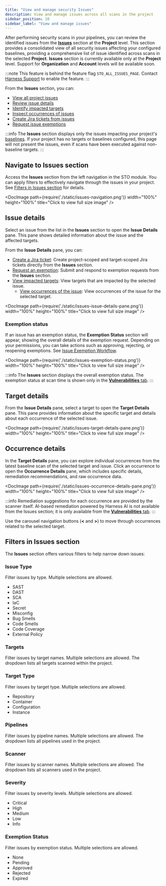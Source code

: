 ```yaml
---
title: "View and manage security Issues" 
description: View and manage issues across all scans in the project
sidebar_position: 10
sidebar_label: "View and manage issues"
---
```


After performing security scans in your pipelines, you can review the identified issues from the **[Issues](#navigate-to-issues-section)** section at the **Project** level. This section provides a consolidated view of all security issues affecting your configured baselines, providing a comprehensive list of issue identified across scans in the selected **Project**. **Issues** section is currently available only at the **Project** level. Support for **Organization** and **Account** levels will be available soon.

:::note
This feature is behind the feature flag `STO_ALL_ISSUES_PAGE`. Contact [Harness Support](mailto:support@harness.io) to enable the feature.
:::

From the **Issues** section, you can:

- [View all project issues](#navigate-to-issues-section)
- [Review issue details](#issue-details)
- [Identify impacted targets](#target-details)
- [Inspect occurrences of issues](#occurrence-details)
- [Create Jira tickets from issues](/docs/security-testing-orchestration/jira-integrations)
- [Request issue exemptions](/docs/security-testing-orchestration/exemptions/exemption-workflows)

:::info
The **Issues** section displays only the issues impacting your project's [baselines](https://developer.harness.io/docs/security-testing-orchestration/get-started/key-concepts/targets-and-baselines/). If your project has no targets or baselines configured, this page will not present the issues, even if scans have been executed against non-baseline targets.
:::

## Navigate to Issues section

Access the **Issues** section from the left navigation in the STO module. You can apply filters to effectively navigate through the issues in your project. See [Filters in Issues section](#filters-in-issues-section) for details.

<DocImage path={require('./static/issues-navigation.png')} width="100%" height="100%" title="Click to view full size image" />

## Issue details

Select an issue from the list in the **Issues** section to open the **Issue Details** pane. This pane shows detailed information about the issue and the affected targets.

From the **Issue Details** pane, you can:
- [Create a Jira ticket](/docs/security-testing-orchestration/jira-integrations): Create project-scoped and target-scoped Jira tickets directly from the **Issues** section.
- [Request an exemption](/docs/security-testing-orchestration/exemptions/exemption-workflows): Submit and respond to exemption requests from the **Issues** section.
- [View impacted targets](#target-details): View targets that are impacted by the selected issue.
  - [View occurrences of the issue](#occurrence-details): View occurrences of the issue for the selected target.


<DocImage path={require('./static/issues-issue-details-pane.png')} width="100%" height="100%" title="Click to view full size image" />

### Exemption status

If an issue has an exemption status, the **Exemption Status** section will appear, showing the overall details of the exemption request. Depending on your permissions, you can take actions such as approving, rejecting, or reopening exemptions. See [Issue Exemption Workflow](/docs/security-testing-orchestration/exemptions/exemption-workflows).

<DocImage path={require('./static/issues-exemption-status.png')} width="100%" height="100%" title="Click to view full size image" />

:::info
The **Issues** section displays the overall exemption status. The exemption status at scan time is shown only in the [**Vulnerabilities** tab](./view-scan-results.md).
:::

## Target details

From the **Issue Details** pane, select a target to open the **Target Details** pane. This pane provides information about the specific target and details about each occurrence of the selected issue.

<DocImage path={require('./static/issues-target-details-pane.png')} width="100%" height="100%" title="Click to view full size image" />

## Occurrence details

In the **Target Details** pane, you can explore individual occurrences from the latest baseline scan of the selected target and issue. Click an occurrence to open the **Occurrence Details** pane, which includes specific details, remediation recommendations, and raw occurrence data.


<DocImage path={require('./static/issues-occurrence-details-pane.png')} width="100%" height="100%" title="Click to view full size image" />

:::info
Remediation suggestions for each occurrence are provided by the scanner itself. AI-based remediation powered by Harness AI is not available from the Issues section; it is only available from the [**Vulnerabilities** tab](./view-scan-results.md).
:::

Use the carousel navigation buttons (**\<** and **\>**) to move through occurrences related to the selected target.

## Filters in Issues section

The **Issues** section offers various filters to help narrow down issues:

### Issue Type

Filter issues by type. Multiple selections are allowed.

- SAST
- DAST
- SCA
- IaC
- Secret
- Misconfig
- Bug Smells
- Code Smells
- Code Coverage
- External Policy

### Targets

Filter issues by target names. Multiple selections are allowed. The dropdown lists all targets scanned within the project.

### Target Type

Filter issues by target type. Multiple selections are allowed.

- Repository
- Container
- Configuration
- Instance

### Pipelines

Filter issues by pipeline names. Multiple selections are allowed. The dropdown lists all pipelines used in the project.

### Scanner

Filter issues by scanner names. Multiple selections are allowed. The dropdown lists all scanners used in the project.

### Severity

Filter issues by severity levels. Multiple selections are allowed.

- Critical
- High
- Medium
- Low
- Info

### Exemption Status

Filter issues by exemption status. Multiple selections are allowed.

- None
- Pending
- Approved
- Rejected
- Expired

